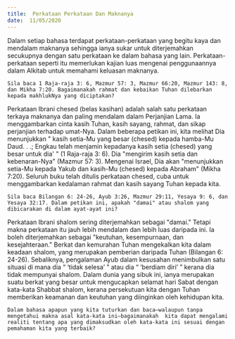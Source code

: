 ```yaml
---
title:  Perkataan Perkataan Dan Maknanya
date:  11/05/2020
---
```


Dalam setiap bahasa terdapat perkataan-perkataan yang begitu kaya dan mendalam maknanya sehingga ianya  sukar untuk diterjemahkan secukupnya dengan satu perkataan ke dalam bahasa yang lain. Perkataan-perkataan seperti itu memerlukan kajian luas mengenai penggunaannya dalam Alkitab untuk memahami keluasan maknanya.

`Sila baca 1 Raja-raja 3: 6, Mazmur 57: 3, Mazmur 66:20, Mazmur 143: 8, dan Mikha 7:20. Bagaimanakah rahmat dan kebaikan Tuhan dilebarkan kepada makhlukNya yang diciptakan?`

Perkataan Ibrani chesed (belas kasihan) adalah salah satu perkataan terkaya maknanya dan paling mendalam dalam Perjanjian Lama. Ia menggambarkan cinta kasih Tuhan, kasih sayang, rahmat, dan sikap perjanjian terhadap umat-Nya. Dalam beberapa petikan ini, kita melihat Dia menunjukkan " kasih setia-Mu yang besar (chesed) kepada hamba-Mu Daud. . .; Engkau telah menjamin kepadanya kasih setia (chesed) yang besar untuk dia' " (1 Raja-raja 3: 6). Dia "mengirim kasih setia dan kebenaran-Nya" (Mazmur 57: 3). Mengenai Israel, Dia akan "menunjukkan setia-Mu kepada Yakub dan kasih-Mu (chesed)  kepada Abraham" (Mikha 7:20). Seluruh buku telah ditulis  perkataan chesed, cuba untuk menggambarkan kedalaman rahmat dan kasih sayang Tuhan kepada kita.

`Sila baca Bilangan 6: 24-26, Ayub 3:26, Mazmur 29:11, Yesaya 9: 6, dan Yesaya 32:17. Dalam petikan ini, apakah "damai" atau shalom yang dibicarakan di dalam ayat-ayat ini?`

Perkataan Ibrani shalom sering diterjemahkan sebagai "damai." Tetapi makna perkataan itu jauh lebih mendalam dan lebih luas daripada ini. Ia boleh diterjemahkan sebagai "keutuhan, kesempurnaan, dan kesejahteraan." Berkat dan kemurahan Tuhan mengekalkan kita dalam keadaan shalom, yang merupakan pemberian daripada Tuhan (Bilangan 6: 24-26). Sebaliknya, pengalaman Ayub dalam kesusahan menimbulkan satu situasi di mana dia “ ‘tidak selesa’ ” atau dia “ ‘berdiam diri’ ” kerana dia tidak mempunyai shalom. Dalam dunia yang sibuk ini, ianya merupakan suatu berkat yang besar untuk mengucapkan selamat hari Sabat dengan kata-kata Shabbat shalom, kerana persekutuan kita dengan Tuhan memberikan keamanan dan keutuhan yang diinginkan oleh kehidupan kita.

`Dalam bahasa apapun yang kita tuturkan dan baca—walaupun tanpa mengetahui makna asal kata-kata ini—bagaimanakah  kita dapat mengalami realiti tentang apa yang dimaksudkan oleh kata-kata ini sesuai dengan pemahaman kita yang terbaik?`